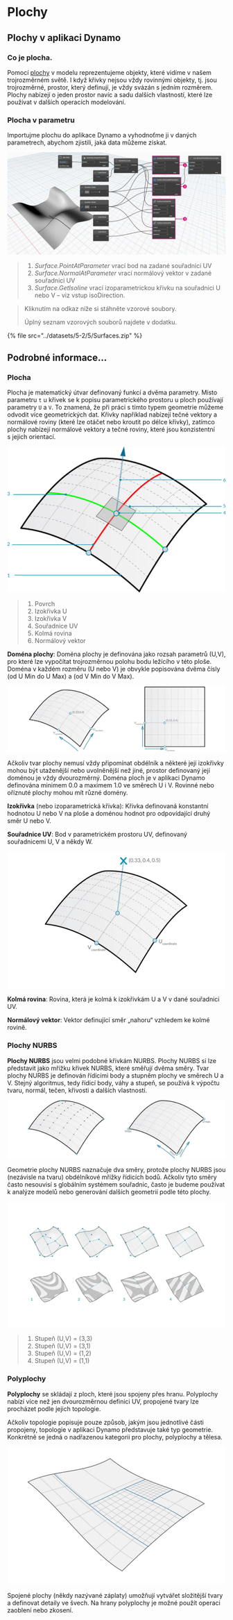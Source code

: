 # Plochy

## Plochy v aplikaci Dynamo

### Co je plocha.

Pomocí [plochy](5-surfaces.md#surface) v modelu reprezentujeme objekty, které vidíme v našem trojrozměrném světě. I když křivky nejsou vždy rovinnými objekty, tj. jsou trojrozměrné, prostor, který definují, je vždy svázán s jedním rozměrem. Plochy nabízejí o jeden prostor navíc a sadu dalších vlastností, které lze používat v dalších operacích modelování.

### Plocha v parametru

Importujme plochu do aplikace Dynamo a vyhodnoťme ji v daných parametrech, abychom zjistili, jaká data můžeme získat.

![](../images/5-2/5/surfaces-surfaceindynamo.jpg)

> 1. _Surface.PointAtParameter_ vrací bod na zadané souřadnici UV
> 2. _Surface.NormalAtParameter_ vrací normálový vektor v zadané souřadnici UV
> 3. _Surface.GetIsoline_ vrací izoparametrickou křivku na souřadnici U nebo V – viz vstup isoDirection.

> Kliknutím na odkaz níže si stáhněte vzorové soubory.
>
> Úplný seznam vzorových souborů najdete v dodatku.

{% file src="../datasets/5-2/5/Surfaces.zip" %}

## Podrobné informace...

### Plocha

Plocha je matematický útvar definovaný funkcí a dvěma parametry. Místo parametru `t` u křivek se k popisu parametrického prostoru u ploch používají parametry `U` a `V`. To znamená, že při práci s tímto typem geometrie můžeme odvodit více geometrických dat. Křivky například nabízejí tečné vektory a normálové roviny (které lze otáčet nebo kroutit po délce křivky), zatímco plochy nabízejí normálové vektory a tečné roviny, které jsou konzistentní s jejich orientací.

![Povrch](../images/5-2/5/Surface.jpg)

> 1. Povrch
> 2. Izokřivka U
> 3. Izokřivka V
> 4. Souřadnice UV
> 5. Kolmá rovina
> 6. Normálový vektor

**Doména plochy**: Doména plochy je definována jako rozsah parametrů (U,V), pro které lze vypočítat trojrozměrnou polohu bodu ležícího v této ploše. Doména v každém rozměru (U nebo V) je obvykle popisována dvěma čísly (od U Min do U Max) a (od V Min do V Max).

![Povrch](../images/5-2/5/SurfaceParameter.jpg)

Ačkoliv tvar plochy nemusí vždy připomínat obdélník a některé její izokřivky mohou být utaženější nebo uvolněnější než jiné, prostor definovaný její doménou je vždy dvourozměrný. Doména ploch je v aplikaci Dynamo definována minimem 0.0 a maximem 1.0 ve směrech U i V. Rovinné nebo oříznuté plochy mohou mít různé domény.

**Izokřivka** (nebo izoparametrická křivka): Křivka definovaná konstantní hodnotou U nebo V na ploše a doménou hodnot pro odpovídající druhý směr U nebo V.

**Souřadnice UV**: Bod v parametrickém prostoru UV, definovaný souřadnicemi U, V a někdy W.

![Souřadnice plochy](../images/5-2/5/SurfaceCoordinate.jpg)

**Kolmá rovina**: Rovina, která je kolmá k izokřivkám U a V v dané souřadnici UV.

**Normálový vektor**: Vektor definující směr „nahoru“ vzhledem ke kolmé rovině.

### Plochy NURBS

**Plochy NURBS** jsou velmi podobné křivkám NURBS. Plochy NURBS si lze představit jako mřížku křivek NURBS, které směřují dvěma směry. Tvar plochy NURBS je definován řídicími body a stupněm plochy ve směrech U a V. Stejný algoritmus, tedy řídicí body, váhy a stupeň, se používá k výpočtu tvaru, normál, tečen, křivosti a dalších vlastností.

![Plocha NURBS](../images/5-2/5/NURBSsurface.jpg)

Geometrie plochy NURBS naznačuje dva směry, protože plochy NURBS jsou (nezávisle na tvaru) obdélníkové mřížky řídicích bodů. Ačkoliv tyto směry často nesouvisí s globálním systémem souřadnic, často je budeme používat k analýze modelů nebo generování dalších geometrií podle této plochy.

![Plocha NURBS](../images/5-2/5/NURBSsurface-Degree.jpg)

> 1. Stupeň (U,V) = (3,3)
> 2. Stupeň (U,V) = (3,1)
> 3. Stupeň (U,V) = (1,2)
> 4. Stupeň (U,V) = (1,1)

### Polyplochy

**Polyplochy** se skládají z ploch, které jsou spojeny přes hranu. Polyplochy nabízí více než jen dvourozměrnou definici UV, propojené tvary lze procházet podle jejich topologie.

Ačkoliv topologie popisuje pouze způsob, jakým jsou jednotlivé části propojeny, topologie v aplikaci Dynamo představuje také typ geometrie. Konkrétně se jedná o nadřazenou kategorii pro plochy, polyplochy a tělesa.

![Polyplocha](../images/5-2/5/PolySurface.jpg)

Spojené plochy (někdy nazývané záplaty) umožňují vytvářet složitější tvary a definovat detaily ve švech. Na hrany polyplochy je možné použít operaci zaoblení nebo zkosení.
